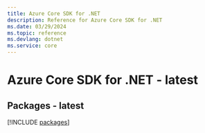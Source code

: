 ```yaml
---
title: Azure Core SDK for .NET
description: Reference for Azure Core SDK for .NET
ms.date: 03/29/2024
ms.topic: reference
ms.devlang: dotnet
ms.service: core
---
```

# Azure Core SDK for .NET - latest
## Packages - latest
[!INCLUDE [packages](core-index.md)]